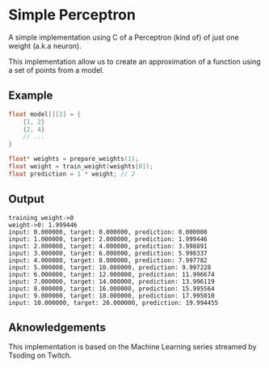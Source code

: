 # Simple Perceptron

A simple implementation using C of a Perceptron (kind of) of just one weight (a.k.a neuron).

This implementation allow us to create an approximation of a function using a set of points from a model.

## Example

```c
float model[][2] = {
    {1, 2}
    {2, 4}
    // ...
}

float* weights = prepare_weights(1);
float weight = train_weight(weights[0]);
float prediction = 1 * weight; // 2
```

## Output
```
training weight->0
weight->0: 1.999446
input: 0.000000, target: 0.000000, prediction: 0.000000
input: 1.000000, target: 2.000000, prediction: 1.999446
input: 2.000000, target: 4.000000, prediction: 3.998891
input: 3.000000, target: 6.000000, prediction: 5.998337
input: 4.000000, target: 8.000000, prediction: 7.997782
input: 5.000000, target: 10.000000, prediction: 9.997228
input: 6.000000, target: 12.000000, prediction: 11.996674
input: 7.000000, target: 14.000000, prediction: 13.996119
input: 8.000000, target: 16.000000, prediction: 15.995564
input: 9.000000, target: 18.000000, prediction: 17.995010
input: 10.000000, target: 20.000000, prediction: 19.994455
```

## Aknowledgements

This implementation is based on the Machine Learning series streamed by Tsoding on Twitch.
